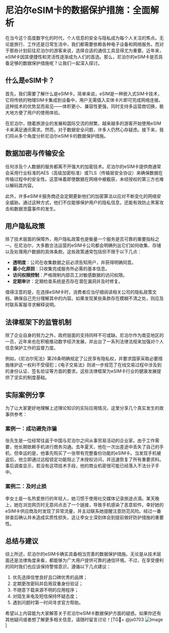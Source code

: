 # 尼泊尔eSIM卡的数据保护措施：全面解析

在当今这个高度数字化的时代，个人信息的安全与隐私成为每个人关注的焦点。无论是旅行、工作还是日常生活中，我们都需要依赖各种电子设备和网络服务。而对于那些计划前往尼泊尔的游客来说，选择合适的通信工具显得尤为重要。近年来，eSIM卡因其便捷性和灵活性逐渐成为人们的首选。那么，尼泊尔的eSIM卡是否具备足够的数据保护措施呢？让我们一起深入探讨。

## 什么是eSIM卡？

首先，我们需要了解什么是eSIM卡。简单来说，eSIM是一种嵌入式SIM卡技术，它将传统的物理SIM卡集成到设备中，用户无需插入实体卡片即可完成网络连接。这种技术的优势显而易见——体积更小、兼容性更强，同时支持多运营商切换，极大地方便了用户的使用体验。

在尼泊尔，随着旅游业的发展和国际交流的频繁，越来越多的游客开始使用eSIM卡来满足通讯需求。然而，对于数据安全问题，许多人仍然心存疑虑。接下来，我们将从多个角度分析尼泊尔eSIM卡的数据保护措施。

## 数据加密与传输安全

任何涉及个人数据的服务都离不开强大的加密技术。尼泊尔的eSIM卡提供商通常会采用行业标准的AES（高级加密标准）或TLS（传输层安全协议）来确保数据在传输过程中的安全性。这意味着即使数据在网络中被截获，未经授权的第三方也难以解码其内容。

此外，许多eSIM卡服务商还会定期更新他们的加密算法以应对不断变化的网络安全威胁。通过这种方式，他们不仅能够保护用户的隐私信息，还能有效防止黑客攻击和数据泄露事件的发生。

## 用户隐私政策

除了技术层面的保障外，用户隐私政策也是衡量一个服务是否可靠的重要指标之一。在尼泊尔，大多数合法运营的eSIM卡公司都会明确列出它们如何收集、存储以及处理用户数据的具体条款。这些政策通常包括但不限于以下几点：

- **透明度**：公司在收集数据之前必须告知用户，并获得明确同意。
- **最小化原则**：只收集完成服务所必需的基本信息。
- **访问权限控制**：严格限制内部员工对敏感数据的访问权限。
- **定期审计**：定期检查系统是否存在潜在漏洞并及时修复。

值得注意的是，在选择eSIM卡时，消费者应当仔细阅读相关公司的隐私政策文档，确保自己充分理解其中的内容。如果发现某些条款存在模糊不清之处，则应及时联系客服寻求解释说明。

## 法律框架下的监管机制

除了企业自身的努力之外，政府层面的支持同样不可或缺。尼泊尔作为南亚地区的一员，近年来也在积极推动数字经济发展，并出台了一系列法律法规来加强对个人信息保护工作的监督力度。

例如，《尼泊尔宪法》第26条明确规定了公民享有隐私权，并要求国家采取必要措施维护这一权利不受侵犯；《电子交易法》则进一步规范了在线交易过程中涉及到的身份认证、签名验证等方面的要求。这些法律框架为eSIM卡行业的健康发展提供了坚实的制度基础。

## 实际案例分享

为了让大家更好地理解上述理论知识的实际应用情况，这里分享几个真实发生的故事供参考：

### 案例一：成功避免诈骗

张先生是一位经常往返于中国与尼泊尔之间从事贸易活动的企业家。由于工作需要，他长期依赖手机进行商务沟通。去年夏天，他在一次出差途中丢失了自己的手机，但幸运的是，他事先购买了一张带有完整备份功能的eSIM卡。当发现手机被盗后，他立即通过远程锁定功能阻止了未授权访问，并迅速恢复了所有重要资料。事后调查显示，若没有这项技术手段，他的商业机密很可能已经落入不法分子手中。

### 案例二：及时止损

李女士是一名热爱旅行的年轻人，她习惯于使用社交媒体记录旅途点滴。某天晚上，她在浏览网页时无意间点击了一个链接，导致手机感染了恶意软件。幸好她的eSIM卡供应商及时发现了异常流量，并主动联系她提醒注意防范风险。经过一番排查后确认并未造成实质性损失，这让李女士深刻体会到提前做好防护措施的重要性。

## 总结与建议

综上所述，尼泊尔的eSIM卡确实具备相当完善的数据保护措施。无论是从技术层面还是法律角度来看，都能够为广大用户提供可靠的通信环境。不过，在享受便利的同时我们也应该保持警惕意识，遵循以下几点建议：

1. 优先选择信誉良好且口碑优秀的品牌；
2. 定期更改密码并启用双重身份验证；
3. 不随意下载来源不明的应用程序；
4. 对陌生来电及短信保持怀疑态度；
5. 遇到问题时第一时间寻求官方帮助。

希望以上内容能为大家解答关于尼泊尔eSIM卡数据保护方面的疑惑。如果你还有其他疑问或者想了解更多相关信息，请随时留言讨论！[TG💪+ @jx0703 ![Image](https://github.com/user-attachments/assets/dbca1d08-cadb-493c-b0ec-ad6f7a83f270)]